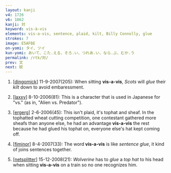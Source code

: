 ```yaml
---
layout: kanji
v4: 1726
v6: 1862
kanji: 対
keyword: vis-à-vis
elements: vis-a-vis, sentence, plaid, kilt, Billy Connolly, glue
strokes: 7
image: E5AFBE
on-yomi: タイ、ツイ
kun-yomi: あいて、こた.える、そろ.い、つれあ.い、なら.ぶ、むか.う
permalink: /rtk/対/
prev: 文
next: 紋
---
```


1) [<a href="http://kanji.koohii.com/profile/dingomick">dingomick</a>] 11-9-2007(205): When sitting <strong>vis-a-vis</strong>, <em>Scots</em> will <em>glue</em> their <em>kilt</em> down to avoid embaressment.

2) [<a href="http://kanji.koohii.com/profile/laxxy">laxxy</a>] 8-10-2006(81): This is a character that is used in Japanese for &quot;vs.&quot; (as in, &quot;Alien vs. Predator&quot;).

3) [<a href="http://kanji.koohii.com/profile/ergerg">ergerg</a>] 2-6-2006(45): This isn&#039;t plaid, it&#039;s tophat and sheaf. In the tophatted wheat cutting competition, one contestant gathered more sheafs than anyone else, he had an advantage<strong> vis-a-vis</strong> the rest because he had glued his tophat on, everyone else&#039;s hat kept coming off.

4) [<a href="http://kanji.koohii.com/profile/fiminor">fiminor</a>] 8-4-2007(33): The word<strong> vis-a-vis</strong> is like <em>sentence glue</em>, it kind of joins sentences together.

5) [<a href="http://kanji.koohii.com/profile/netsplitter">netsplitter</a>] 15-12-2008(21): <em>Wolverine</em> has to <em>glue</em> a <em>top hat</em> to his head when sitting<strong> vis-a-vis</strong> on a train so no one recognizes him.

